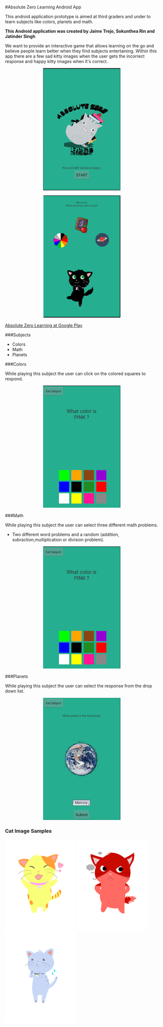 #Absolute Zero Learning Android App


This android application prototype is aimed at third graders and under to learn subjects like colors, planets and math.

<b>This Android application was created by Jaime Trejo, Sokunthea Rin and Jatinder Singh</b>

We want to provide an interactive game that allows learning on the go and believe people learn better when they find subjects entertaining. Within this app there are a few sad kitty images when the user gets the incorrect response and happy kitty images when it's correct.

<p align="center">
  <img  src="https://github.com/jaime-trejo/AbsoluteZeroLearning-Android-App/blob/master/StartScreen.png"/>
</p>

<p align="center">
  <img  src="https://github.com/jaime-trejo/AbsoluteZeroLearning-Android-App/blob/master/MenuScreen.png"/>
</p>


[Absolute Zero Learning at Google Play](https://play.google.com/store/apps/details?id=com.absolutezerowit.finalproject&hl=e) 



###Subjects
* Colors
* Math
* Planets

###Colors

While playing this subject the user can click on the colored squares to respond.

<p align="center">
  <img  src="https://github.com/jaime-trejo/AbsoluteZeroLearning-Android-App/blob/master/Colors.png"/>
</p>

###Math

While playing this subject the user can select three different math problems.
* Two different word problems and a random (addition, subraction,multiplication or division problem).

<p align="center">
  <img  src="https://github.com/jaime-trejo/AbsoluteZeroLearning-Android-App/blob/master/Colors.png"/>
</p>

###Planets

While playing this subject the user can select the response from the drop down list.

<p align="center">
  <img  src="https://github.com/jaime-trejo/AbsoluteZeroLearning-Android-App/blob/master/PlanetScreen.png"/>
</p>

### Cat Image Samples
![Happy Kitty](https://github.com/jaime-trejo/AbsoluteZeroLearning-Android-App/blob/master/happykitty.png)
![Upset Kitty](https://github.com/jaime-trejo/AbsoluteZeroLearning-Android-App/blob/master/upsetkitty.png)
![Sad Kitty](https://github.com/jaime-trejo/AbsoluteZeroLearning-Android-App/blob/master/sadkitty.png)

